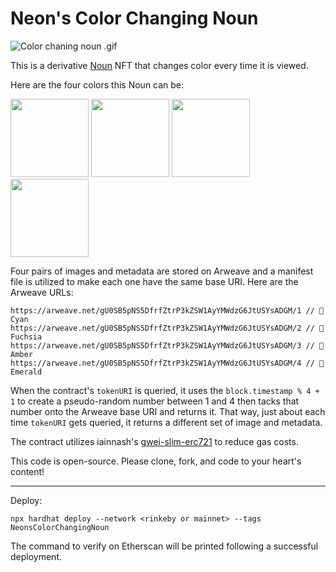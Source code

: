 # Neon's Color Changing Noun

![Color chaning noun .gif](https://media.giphy.com/media/7SrmPnpz1mI2bvdmRy/giphy.gif)

This is a derivative [Noun](https://nouns.wtf/) NFT that changes color every time it is viewed.

Here are the four colors this Noun can be:

<img src="https://arweave.net/_GXKwDn7-PxJj0uEHQDkd9Gpy3MH0JnmN8fq6hgghJ4" width="125" height="125" />
<img src="https://arweave.net/-DFiPFisMdOAwrd-fAoLldUieyTrw_NdCkcrc6VEur0" width="125" height="125" />
<img src="https://arweave.net/zH26a2lCOUL53hvU0m8HNQC7ReK5pLSnc5SxqndQc_4" width="125" height="125" />
<img src="https://arweave.net/yqic309BA9c7lYyOVoY1CrluSAB0TEbZGb4d2pZF0uQ" width="125" height="125" />

Four pairs of images and metadata are stored on Arweave and a manifest file is utilized to make each one have the same base URI. Here are the Arweave URLs:
```
https://arweave.net/gU0SB5pNS5DfrfZtrP3kZSW1AyYMWdzG6JtUSYsADGM/1 // 💠 Cyan
https://arweave.net/gU0SB5pNS5DfrfZtrP3kZSW1AyYMWdzG6JtUSYsADGM/2 // 💞 Fuchsia
https://arweave.net/gU0SB5pNS5DfrfZtrP3kZSW1AyYMWdzG6JtUSYsADGM/3 // 🦋 Amber
https://arweave.net/gU0SB5pNS5DfrfZtrP3kZSW1AyYMWdzG6JtUSYsADGM/4 // 🌱 Emerald
```

When the contract's `tokenURI` is queried, it uses the `block.timestamp % 4 + 1` to create a pseudo-random number between 1 and 4 then tacks that number onto the Arweave base URI and returns it. That way, just about each time `tokenURI` gets queried, it returns a different set of image and metadata.

The contract utilizes iainnash's [gwei-slim-erc721](https://github.com/iainnash/gwei-slim-erc721) to reduce gas costs.

This code is open-source. Please clone, fork, and code to your heart's content!

---

Deploy:
```
npx hardhat deploy --network <rinkeby or mainnet> --tags NeonsColorChangingNoun
```
The command to verify on Etherscan will be printed following a successful deployment.
